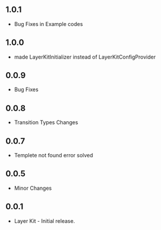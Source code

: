 ## 1.0.1

- Bug Fixes in Example codes

## 1.0.0

- made LayerKitInitializer instead of LayerKitConfigProvider

## 0.0.9

- Bug Fixes

## 0.0.8

- Transition Types Changes

## 0.0.7

- Templete not found error solved


## 0.0.5

- Minor Changes

## 0.0.1

- Layer Kit - Initial release.